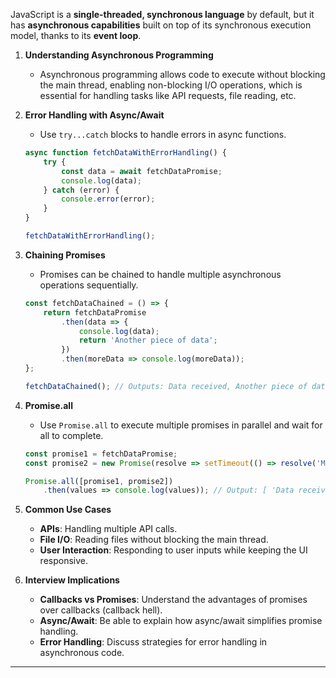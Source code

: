 

JavaScript is a **single-threaded, synchronous language** by default, but it has **asynchronous capabilities** built on top of its synchronous execution model, thanks to its **event loop**.



1. **Understanding Asynchronous Programming**
   - Asynchronous programming allows code to execute without blocking the main thread, enabling non-blocking I/O operations, which is essential for handling tasks like API requests, file reading, etc.



6. **Error Handling with Async/Await**
   - Use `try...catch` blocks to handle errors in async functions.
   ```javascript
   async function fetchDataWithErrorHandling() {
       try {
           const data = await fetchDataPromise;
           console.log(data);
       } catch (error) {
           console.error(error);
       }
   }

   fetchDataWithErrorHandling();
   ```

7. **Chaining Promises**
   - Promises can be chained to handle multiple asynchronous operations sequentially.
   ```javascript
   const fetchDataChained = () => {
       return fetchDataPromise
           .then(data => {
               console.log(data);
               return 'Another piece of data';
           })
           .then(moreData => console.log(moreData));
   };

   fetchDataChained(); // Outputs: Data received, Another piece of data
   ```

8. **Promise.all**
   - Use `Promise.all` to execute multiple promises in parallel and wait for all to complete.
   ```javascript
   const promise1 = fetchDataPromise;
   const promise2 = new Promise(resolve => setTimeout(() => resolve('More data'), 500));

   Promise.all([promise1, promise2])
       .then(values => console.log(values)); // Output: [ 'Data received', 'More data' ]
   ```

9. **Common Use Cases**
   - **APIs**: Handling multiple API calls.
   - **File I/O**: Reading files without blocking the main thread.
   - **User Interaction**: Responding to user inputs while keeping the UI responsive.

10. **Interview Implications**
    - **Callbacks vs Promises**: Understand the advantages of promises over callbacks (callback hell).
    - **Async/Await**: Be able to explain how async/await simplifies promise handling.
    - **Error Handling**: Discuss strategies for error handling in asynchronous code.




---



